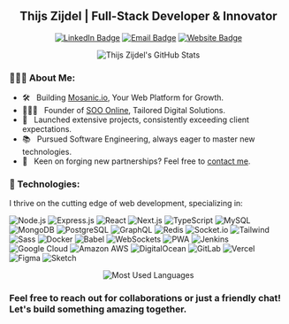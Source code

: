 <h2 align="center">Thijs Zijdel | Full-Stack Developer & Innovator</h2>
<p align="center">
  <a href="https://linkedin.com/in/thijszijdel"><img src="https://img.shields.io/badge/-LinkedIn-blue?style=flat&logo=linkedin&logoColor=white" alt="LinkedIn Badge"></a>
  <a href="mailto:hello@sooonline.nl"><img src="https://img.shields.io/badge/-Email%20Me-D14836?style=flat&logo=Minutemailer&logoColor=white" alt="Email Badge"></a>
  <a href="https://sooonline.nl"><img src="https://img.shields.io/badge/-Visit%20SOO%20online-0A0A0A?style=flat" alt="Website Badge"></a>
</p>

<div align="center">
  <img src="https://profile-readme-mu.vercel.app/api?username=thijszijdel&show_icons=true&hide=prs,issues&bg_color=222222&text_color=ffffff&icon_color=39ff14&title_color=999999" alt="Thijs Zijdel's GitHub Stats">
</div>

### 👨🏻‍💼 About Me:
- 🛠 &nbsp; Building [Mosanic.io](https://mosanic.io), Your Web Platform for Growth.
- 👨🏻‍💻 &nbsp; Founder of [SOO Online](https://sooonline.nl), Tailored Digital Solutions.
- 🚀 &nbsp; Launched extensive projects, consistently exceeding client expectations.
- 📚 &nbsp; Pursued Software Engineering, always eager to master new technologies.
- 🤝 &nbsp; Keen on forging new partnerships? Feel free to [contact me](https://sooonline.nl).

### 💼 Technologies:
I thrive on the cutting edge of web development, specializing in:

![Node.js](https://img.shields.io/badge/-Node.js-222222?style=flat&logo=node.js&logoColor=339933)
![Express.js](https://img.shields.io/badge/-Express.js-222222?style=flat&logo=express&logoColor=white)
![React](https://img.shields.io/badge/-React-222222?style=flat&logo=React&logoColor=61DAFB)
![Next.js](https://img.shields.io/badge/-Next.js-222222?style=flat&logo=Next.js&logoColor=white)
![TypeScript](https://img.shields.io/badge/-TypeScript-222222?style=flat&logo=typescript)
![MySQL](https://img.shields.io/badge/-MySQL-222222?style=flat&logo=MySQL&logoColor=4479A1)
![MongoDB](https://img.shields.io/badge/-MongoDB-222222?style=flat&logo=MongoDB&logoColor=47A248)
![PostgreSQL](https://img.shields.io/badge/-PostgreSQL-222222?style=flat&logo=postgresql&logoColor=white)
![GraphQL](https://img.shields.io/badge/-GraphQL-222222?style=flat&logo=graphql&logoColor=E10098)
![Redis](https://img.shields.io/badge/-Redis-222222?style=flat&logo=redis&logoColor=DC382D)
![Socket.io](https://img.shields.io/badge/-Socket.io-222222?style=flat&logo=socket.io&logoColor=orange)
![Tailwind](https://img.shields.io/badge/-Tailwind-222222?style=flat&logo=tailwindcss&logoColor=06B6D4)
![Sass](https://img.shields.io/badge/-Sass-222222?style=flat&logo=sass&logoColor=CC6699)
![Docker](https://img.shields.io/badge/-Docker-222222?style=flat&logo=docker&logoColor=2496ED)
![Babel](https://img.shields.io/badge/-Babel-222222?style=flat&logo=babel&logoColor=F9DC3E)
![WebSockets](https://img.shields.io/badge/-WebSockets-222222?style=flat&logo=websockets&logoColor=FFFFFF)
![PWA](https://img.shields.io/badge/-PWA-222222?style=flat&logo=pwa&logoColor=5A0FC8)
![Jenkins](https://img.shields.io/badge/-Jenkins-222222?style=flat&logo=Jenkins&logoColor=D24939)
![Google Cloud](https://img.shields.io/badge/-Google_Cloud-222222?style=flat&logo=GoogleCloud&logoColor=4285F4)
![Amazon AWS](https://img.shields.io/badge/-Amazon_AWS-222222?style=flat&logo=AmazonAWS&logoColor=ff9900)
![DigitalOcean](https://img.shields.io/badge/-DigitalOcean-222222?style=flat&logo=DigitalOcean&logoColor=0080FF)
![GitLab](https://img.shields.io/badge/-GitLab-222222?style=flat&logo=gitlab&logoColor=FC6D26)
![Vercel](https://img.shields.io/badge/-Vercel-222222?style=flat&logo=vercel&logoColor=000000)
![Figma](https://img.shields.io/badge/-Figma-222222?style=flat&logo=figma&logoColor=F24E1E)
![Sketch](https://img.shields.io/badge/-Sketch-222222?style=flat&logo=sketch&logoColor=F7B500)

<div align="center">
  <img src="https://profile-readme-mu.vercel.app/api/top-langs/?username=thijszijdel&langs_count=10&layout=compact&hide=javascript&bg_color=222222&text_color=ffffff&icon_color=39ff14&title_color=999999" alt="Most Used Languages">
</div>

### Feel free to reach out for collaborations or just a friendly chat! Let's build something amazing together.
